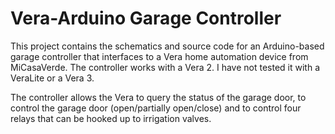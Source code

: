 Vera-Arduino Garage Controller
==============================
This project contains the schematics and source code for an Arduino-based garage controller that interfaces to a Vera
home automation device from MiCasaVerde. The controller works with a Vera 2. I have not tested it with a VeraLite or
a Vera 3.

The controller allows the Vera to query the status of the garage door, to control the garage door (open/partially
open/close) and to control four relays that can be hooked up to irrigation valves.
